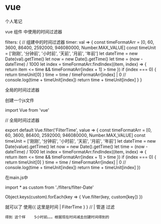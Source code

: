 # vue
个人笔记


vue  组件 中使用的时间过滤器


filters: { // 组建中的时间过滤器
    timer: val => {
      const timeFormatArr = [0, 60, 3600, 86400, 2592000, 946080000, Number.MAX_VALUE]
      const timeUnit = ['刚刚', '分钟前', '小时前', '天前', '月前', '年前']
      let dateTime = new Date(val).getTime()
      let now = new Date().getTime()
      let time = (now - dateTime) / 1000
      let index = timeFormatArr.findIndex((item, index) => {
        return item <= time && timeFormatArr[index + 1] > time
      })
      if (index === 0) {
        return timeUnit[0]
      }
      time = time / timeFormatArr[index] | 0
      // console.log(time + timeUnit[index])
      return time + timeUnit[index]
    }
  }
  
  
   全局的时间过滤器
   
   创建一个js文件
   
   import Vue from 'vue'

//   全局时间过滤器

export default Vue.filter('FilterTime', value => {
  const timeFormatArr = [0, 60, 3600, 86400, 2592000, 946080000, Number.MAX_VALUE]
  const timeUnit = ['刚刚', '分钟前', '小时前', '天前', '月前', '年前']
  let dateTime = new Date(value).getTime()
  let now = new Date().getTime()
  let time = (now - dateTime) / 1000
  let index = timeFormatArr.findIndex((item, index) => {
    return item <= time && timeFormatArr[index + 1] > time
  })
  if (index === 0) {
    return timeUnit[0]
  }
  time = time / timeFormatArr[index] | 0
  // console.log(time + timeUnit[index])
  return time + timeUnit[index]
})


在main.js中

import * as custom from './filters/filter-Date'

Object.keys(custom).forEach(key => {
  Vue.filter(key, custom[key])
})

  就可以了   使用{{    这里是时间 | FilterTime }  }  // | 管道 过滤
  
	得到 这个样    5小时前。。。根据现在时间减去创建时间得到的
